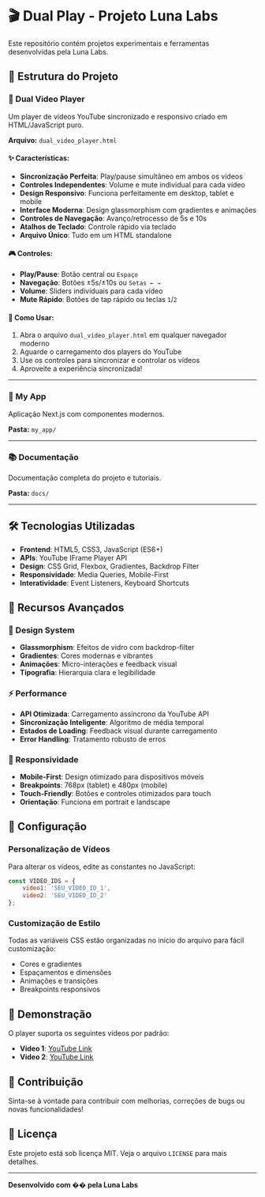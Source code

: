 # 🎬 Dual Play - Projeto Luna Labs

Este repositório contém projetos experimentais e ferramentas desenvolvidas pela Luna Labs.

## 📁 Estrutura do Projeto

### 🎥 Dual Video Player
Um player de vídeos YouTube sincronizado e responsivo criado em HTML/JavaScript puro.

**Arquivo:** `dual_video_player.html`

#### ✨ Características:
- **Sincronização Perfeita**: Play/pause simultâneo em ambos os vídeos
- **Controles Independentes**: Volume e mute individual para cada vídeo
- **Design Responsivo**: Funciona perfeitamente em desktop, tablet e mobile
- **Interface Moderna**: Design glassmorphism com gradientes e animações
- **Controles de Navegação**: Avanço/retrocesso de 5s e 10s
- **Atalhos de Teclado**: Controle rápido via teclado
- **Arquivo Único**: Tudo em um HTML standalone

#### 🎮 Controles:
- **Play/Pause**: Botão central ou `Espaço`
- **Navegação**: Botões ±5s/±10s ou `Setas ← →`
- **Volume**: Sliders individuais para cada vídeo
- **Mute Rápido**: Botões de tap rápido ou teclas `1`/`2`

#### 🚀 Como Usar:
1. Abra o arquivo `dual_video_player.html` em qualquer navegador moderno
2. Aguarde o carregamento dos players do YouTube
3. Use os controles para sincronizar e controlar os vídeos
4. Aproveite a experiência sincronizada!

---

### 📱 My App
Aplicação Next.js com componentes modernos.

**Pasta:** `my_app/`

---

### 📚 Documentação
Documentação completa do projeto e tutoriais.

**Pasta:** `docs/`

---

## 🛠️ Tecnologias Utilizadas

- **Frontend**: HTML5, CSS3, JavaScript (ES6+)
- **APIs**: YouTube IFrame Player API
- **Design**: CSS Grid, Flexbox, Gradientes, Backdrop Filter
- **Responsividade**: Media Queries, Mobile-First
- **Interatividade**: Event Listeners, Keyboard Shortcuts

## 🎯 Recursos Avançados

### 🎨 Design System
- **Glassmorphism**: Efeitos de vidro com backdrop-filter
- **Gradientes**: Cores modernas e vibrantes
- **Animações**: Micro-interações e feedback visual
- **Tipografia**: Hierarquia clara e legibilidade

### ⚡ Performance
- **API Otimizada**: Carregamento assíncrono da YouTube API
- **Sincronização Inteligente**: Algoritmo de média temporal
- **Estados de Loading**: Feedback visual durante carregamento
- **Error Handling**: Tratamento robusto de erros

### 📱 Responsividade
- **Mobile-First**: Design otimizado para dispositivos móveis
- **Breakpoints**: 768px (tablet) e 480px (mobile)
- **Touch-Friendly**: Botões e controles otimizados para touch
- **Orientação**: Funciona em portrait e landscape

## 🔧 Configuração

### Personalização de Vídeos
Para alterar os vídeos, edite as constantes no JavaScript:

```javascript
const VIDEO_IDS = {
    video1: 'SEU_VIDEO_ID_1',
    video2: 'SEU_VIDEO_ID_2'
};
```

### Customização de Estilo
Todas as variáveis CSS estão organizadas no início do arquivo para fácil customização:
- Cores e gradientes
- Espaçamentos e dimensões  
- Animações e transições
- Breakpoints responsivos

## 🎪 Demonstração

O player suporta os seguintes vídeos por padrão:
- **Vídeo 1**: [YouTube Link](https://www.youtube.com/watch?v=bW_W7hSW_-0)
- **Vídeo 2**: [YouTube Link](https://www.youtube.com/watch?v=PRCdUkQQuAs)

## 🤝 Contribuição

Sinta-se à vontade para contribuir com melhorias, correções de bugs ou novas funcionalidades!

## 📄 Licença

Este projeto está sob licença MIT. Veja o arquivo `LICENSE` para mais detalhes.

---

**Desenvolvido com �� pela Luna Labs**
